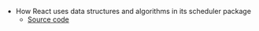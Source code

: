 - How React uses data structures and algorithms in its scheduler package
	- [Source code](https://github.com/facebook/react/tree/main/packages/scheduler/src)